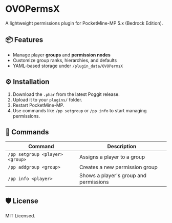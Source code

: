 # OVOPermsX

A lightweight permissions plugin for PocketMine-MP 5.x (Bedrock Edition).

## 📦 Features
- Manage player **groups** and **permission nodes**
- Customize group ranks, hierarchies, and defaults
- YAML-based storage under `/plugin_data/OVOPermsX`

## ⚙️ Installation
1. Download the `.phar` from the latest Poggit release.
2. Upload it to your `plugins/` folder.
3. Restart PocketMine-MP.
4. Use commands like `/pp setgroup` or `/pp info` to start managing permissions.

## 🧰 Commands  
| Command | Description |
|--------|-------------|
| `/pp setgroup <player> <group>` | Assigns a player to a group |
| `/pp addgroup <group>` | Creates a new permission group |
| `/pp info <player>` | Shows a player's group and permissions |

## 🛡️ License  
MIT Licensed.
